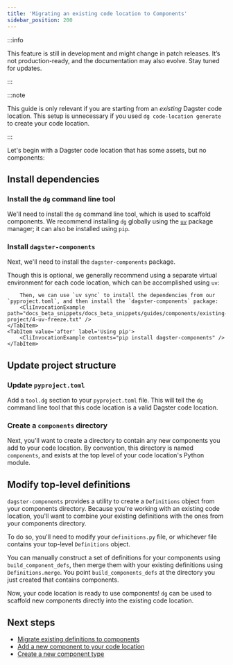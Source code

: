 ```yaml
---
title: 'Migrating an existing code location to Components'
sidebar_position: 200
---
```


:::info

This feature is still in development and might change in patch releases. It’s not production-ready, and the documentation may also evolve. Stay tuned for updates.

:::

:::note

This guide is only relevant if you are starting from an _existing_ Dagster code location. This setup is unnecessary if you used `dg code-location generate` to create your code location.

:::

Let's begin with a Dagster code location that has some assets, but no components:

<CliInvocationExample path="docs_beta_snippets/docs_beta_snippets/guides/components/existing-project/1-tree.txt"  />

## Install dependencies

### Install the `dg` command line tool

We'll need to install the `dg` command line tool, which is used to scaffold components. We recommend installing `dg` globally using the [`uv`](https://docs.astral.sh/uv/getting-started/installation/) package manager; it can also be installed using `pip`.

<CliInvocationExample contents="uv tool install dagster-dg" />

### Install `dagster-components`

Next, we'll need to install the `dagster-components` package.

Though this is optional, we generally recommend using a separate virtual environment for each code location, which can be accomplished using `uv`:

<Tabs>
    <TabItem value='before' label='Using uv virtual environment'>
        <CliInvocationExample path="docs_beta_snippets/docs_beta_snippets/guides/components/existing-project/3-uv-venv.txt" />

        Then, we can use `uv sync` to install the dependencies from our `pyproject.toml`, and then install the `dagster-components` package:
        <CliInvocationExample path="docs_beta_snippets/docs_beta_snippets/guides/components/existing-project/4-uv-freeze.txt" />
    </TabItem>
    <TabItem value='after' label='Using pip'>
        <CliInvocationExample contents="pip install dagster-components" />
    </TabItem>
</Tabs>

## Update project structure

### Update `pyproject.toml`

Add a `tool.dg` section to your `pyproject.toml` file. This will tell the `dg` command line tool that this code location is a valid Dagster code location.

<CodeExample path="docs_beta_snippets/docs_beta_snippets/guides/components/existing-project/2-pyproject.toml" language="toml" title="pyproject.toml" />


### Create a `components` directory

Next, you'll want to create a directory to contain any new components you add to your code location. By convention, this directory is named `components`, and exists at the top level of your code location's Python module.

<CliInvocationExample path="docs_beta_snippets/docs_beta_snippets/guides/components/existing-project/5-mkdir-components.txt" />

## Modify top-level definitions

`dagster-components` provides a utility to create a `Definitions` object from your components directory. Because you're working with an existing code location, you'll want to combine your existing definitions with the ones from your components directory.

To do so, you'll need to modify your `definitions.py` file, or whichever file contains your top-level `Definitions` object.

You can manually construct a set of definitions for your components using `build_component_defs`, then merge them with your existing definitions using `Definitions.merge`. You point `build_components_defs` at the directory you just created that contains components.

<Tabs>
    <TabItem value='before' label='Before'>
        <CodeExample path="docs_beta_snippets/docs_beta_snippets/guides/components/existing-project/6-initial-definitions.py" language="python" />
    </TabItem>
    <TabItem value='after' label='After'>
        <CodeExample path="docs_beta_snippets/docs_beta_snippets/guides/components/existing-project/7-updated-definitions.py" language="python" />
    </TabItem>
</Tabs>

Now, your code location is ready to use components! `dg` can be used to scaffold new components directly into the existing code location.

## Next steps

- [Migrate existing definitions to components](migrating-definitions)
- [Add a new component to your code location](/guides/labs/components/building-pipelines-with-components/adding-components)
- [Create a new component type](/guides/labs/components/creating-new-component-types/creating-and-registering-a-component-type)

